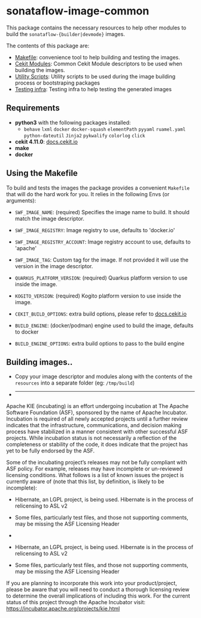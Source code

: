 <!--
   Licensed to the Apache Software Foundation (ASF) under one
   or more contributor license agreements.  See the NOTICE file
   distributed with this work for additional information
   regarding copyright ownership.  The ASF licenses this file
   to you under the Apache License, Version 2.0 (the
   "License"); you may not use this file except in compliance
   with the License.  You may obtain a copy of the License at
     http://www.apache.org/licenses/LICENSE-2.0
   Unless required by applicable law or agreed to in writing,
   software distributed under the License is distributed on an
   "AS IS" BASIS, WITHOUT WARRANTIES OR CONDITIONS OF ANY
   KIND, either express or implied.  See the License for the
   specific language governing permissions and limitations
   under the License.
-->

# sonataflow-image-common

This package contains the necessary resources to help other modules to build the `sonataflow-{builder|devmode}` images.

The contents of this package are:

- [Makefile](./resources/Makefile): convenience tool to help building and testing the images.
- [Cekit Modules](./resources/modules): Common Cekit Module descriptors to be used when building the images.
- [Utility Scripts](./resources/scripts): Utility scripts to be used during the image building process or bootstraping packages
- [Testing infra](./resources/tests): Testing infra to help testing the generated images

## Requirements

- **python3** with the following packages installed:
  - `behave` `lxml` `docker` `docker-squash` `elementPath` `pyyaml` `ruamel.yaml` `python-dateutil` `Jinja2` `pykwalify` `colorlog` `click`
- **cekit 4.11.0**: [docs.cekit.io](https://docs.cekit.io/en/latest/index.html)
- **make**
- **docker**

## Using the Makefile

To build and tests the images the package provides a convenient `Makefile` that will do the hard work for you. It relies in the following Envs (or arguments):

- `SWF_IMAGE_NAME`: (required) Specifies the image name to build. It should match the image descriptor.
- `SWF_IMAGE_REGISTRY`: Image registry to use, defaults to 'docker.io'
- `SWF_IMAGE_REGISTRY_ACCOUNT`: Image registry account to use, defaults to 'apache'
- `SWF_IMAGE_TAG`: Custom tag for the image. If not provided it will use the version in the image descriptor.

- `QUARKUS_PLATFORM_VERSION`: (required) Quarkus platform version to use inside the image.
- `KOGITO_VERSION`: (required) Kogito platform version to use inside the image.

- `CEKIT_BUILD_OPTIONS`: extra build options, please refer to [docs.cekit.io](https://docs.cekit.io/en/latest/index.html)
- `BUILD_ENGINE`: (docker/podman) engine used to build the image, defaults to docker
- `BUILD_ENGINE_OPTIONS`: extra build options to pass to the build engine

## Building images..

- Copy your image descriptor and modules along with the contents of the `resources` into a separate folder (eg: `/tmp/build`)
- ***

Apache KIE (incubating) is an effort undergoing incubation at The Apache Software
Foundation (ASF), sponsored by the name of Apache Incubator. Incubation is
required of all newly accepted projects until a further review indicates that
the infrastructure, communications, and decision making process have stabilized
in a manner consistent with other successful ASF projects. While incubation
status is not necessarily a reflection of the completeness or stability of the
code, it does indicate that the project has yet to be fully endorsed by the ASF.

Some of the incubating project’s releases may not be fully compliant with ASF
policy. For example, releases may have incomplete or un-reviewed licensing
conditions. What follows is a list of known issues the project is currently
aware of (note that this list, by definition, is likely to be incomplete):

- Hibernate, an LGPL project, is being used. Hibernate is in the process of relicensing to ASL v2
- Some files, particularly test files, and those not supporting comments, may be missing the ASF Licensing Header
-

- Hibernate, an LGPL project, is being used. Hibernate is in the process of
  relicensing to ASL v2
- Some files, particularly test files, and those not supporting comments, may
  be missing the ASF Licensing Header

If you are planning to incorporate this work into your product/project, please
be aware that you will need to conduct a thorough licensing review to determine
the overall implications of including this work. For the current status of this
project through the Apache Incubator visit:
https://incubator.apache.org/projects/kie.html

